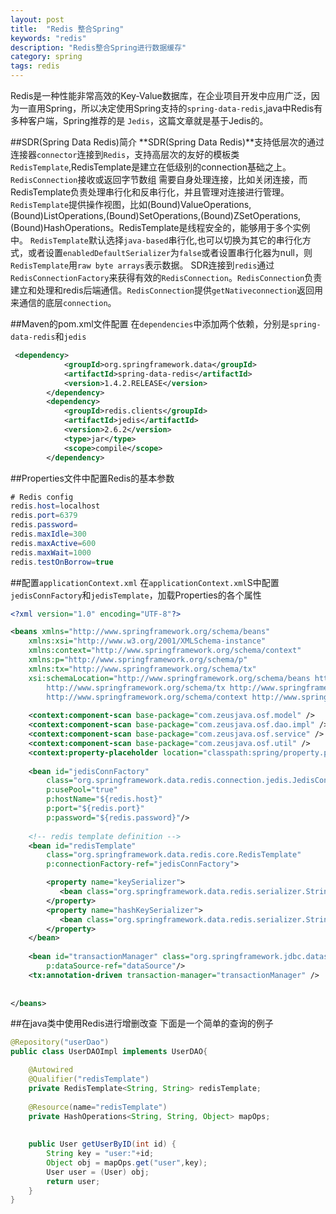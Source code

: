 ```yaml
---
layout: post
title:  "Redis 整合Spring"
keywords: "redis"
description: "Redis整合Spring进行数据缓存"
category: spring
tags: redis
---
```


Redis是一种性能非常高效的Key-Value数据库，在企业项目开发中应用广泛，因为一直用Spring，所以决定使用Spring支持的`spring-data-redis`,java中Redis有多种客户端，Spring推荐的是
`Jedis`，这篇文章就是基于Jedis的。

##SDR(Spring Data Redis)简介
**SDR(Spring Data Redis)**支持低层次的通过连接器`connector`连接到`Redis`，支持高层次的友好的模板类`RedisTemplate`,RedisTemplate是建立在低级别的connection基础之上。`RedisConnection`接收或返回字节数组
需要自身处理连接，比如关闭连接，而RedisTemplate负责处理串行化和反串行化，并且管理对连接进行管理。
`RedisTemplate`提供操作视图，比如(Bound)ValueOperations,(Bound)ListOperations,(Bound)SetOperations,(Bound)ZSetOperations,(Bound)HashOperations。RedisTemplate是线程安全的，能够用于多个实例中。
`RedisTemplate`默认选择`java-based`串行化,也可以切换为其它的串行化方式，或者设置`enabledDefaultSerializer`为`false`或者设置串行化器为null，则`RedisTemplate`用`raw byte arrays`表示数据。
SDR连接到`redis`通过`RedisConnectionFactory`来获得有效的`RedisConnection`。`RedisConnection`负责建立和处理和redis后端通信。`RedisConnection`提供`getNativeconnection`返回用来通信的底层`connection`。


##Maven的pom.xml文件配置
在`dependencies`中添加两个依赖，分别是`spring-data-redis`和`jedis`

```xml
 <dependency>
	        <groupId>org.springframework.data</groupId>
	        <artifactId>spring-data-redis</artifactId>
	        <version>1.4.2.RELEASE</version>
	    </dependency>
		<dependency>
		    <groupId>redis.clients</groupId>
		    <artifactId>jedis</artifactId>
		    <version>2.6.2</version>
		    <type>jar</type>
		    <scope>compile</scope>
		</dependency>

```

##Properties文件中配置Redis的基本参数

```java
# Redis config
redis.host=localhost
redis.port=6379
redis.password=
redis.maxIdle=300
redis.maxActive=600
redis.maxWait=1000
redis.testOnBorrow=true
```

##配置`applicationContext.xml`
在`applicationContext.xml`S中配置`jedisConnFactory`和`jedisTemplate`，加载Properties的各个属性

```xml
<?xml version="1.0" encoding="UTF-8"?>

<beans xmlns="http://www.springframework.org/schema/beans"
	xmlns:xsi="http://www.w3.org/2001/XMLSchema-instance"
	xmlns:context="http://www.springframework.org/schema/context"
	xmlns:p="http://www.springframework.org/schema/p"
	xmlns:tx="http://www.springframework.org/schema/tx"
	xsi:schemaLocation="http://www.springframework.org/schema/beans http://www.springframework.org/schema/beans/spring-beans.xsd
		http://www.springframework.org/schema/tx http://www.springframework.org/schema/tx/spring-tx-3.2.xsd
		http://www.springframework.org/schema/context http://www.springframework.org/schema/context/spring-context.xsd">
    
	<context:component-scan base-package="com.zeusjava.osf.model" />
	<context:component-scan base-package="com.zeusjava.osf.dao.impl" />
	<context:component-scan base-package="com.zeusjava.osf.service" />
	<context:component-scan base-package="com.zeusjava.osf.util" />
	<context:property-placeholder location="classpath:spring/property.properties"/>
	
	<bean id="jedisConnFactory" 
	    class="org.springframework.data.redis.connection.jedis.JedisConnectionFactory" 
	    p:usePool="true"
	    p:hostName="${redis.host}"
	    p:port="${redis.port}"
	    p:password="${redis.password}"/>
	
	<!-- redis template definition -->
	<bean id="redisTemplate" 
	    class="org.springframework.data.redis.core.RedisTemplate"
	    p:connectionFactory-ref="jedisConnFactory">

		<property name="keySerializer">
           <bean class="org.springframework.data.redis.serializer.StringRedisSerializer" />
        </property>  
        <property name="hashKeySerializer">  
           <bean class="org.springframework.data.redis.serializer.StringRedisSerializer" />
        </property>
	</bean>	
	 
	<bean id="transactionManager" class="org.springframework.jdbc.datasource.DataSourceTransactionManager" 
		p:dataSource-ref="dataSource"/>    
	<tx:annotation-driven transaction-manager="transactionManager" />
	
	
</beans>

```
##在java类中使用Redis进行增删改查
下面是一个简单的查询的例子

```java
@Repository("userDao")
public class UserDAOImpl implements UserDAO{

	@Autowired
	@Qualifier("redisTemplate")
	private RedisTemplate<String, String> redisTemplate; 
	
	@Resource(name="redisTemplate")
	private HashOperations<String, String, Object> mapOps;
	
	
	public User getUserByID(int id) {
		String key = "user:"+id;
		Object obj = mapOps.get("user",key);
		User user = (User) obj;
		return user;
	}
}
```